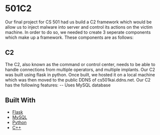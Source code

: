 # 501C2
Our final project for CS 501 had us build a C2 framework which would be allow us to inject malware into server and control its actions on the victim machine. In order to do so, we needed to create 3 seperate components which make up a framework. These components are as follows:

## C2
The C2, also known as the command or control center, needs to be able to handle connections from multiple operators, and multiple implants. Our C2 was built using flask in python. Once built, we hosted it on a local machine which was then moved to the public DDNS of cs501kai.ddns.net. 
Our C2 has the following features:
-- Uses MySQL database

## Built With
+ [Flask](https://flask.palletsprojects.com/en/2.0.x/)
+ [MySQL](https://docs.oracle.com/cd/E17952_01/mysql-8.0-en/index.html)
+ [Python](https://docs.python.org/3/)
+ [C++](https://docs.microsoft.com/en-us/cpp/?view=msvc-170)
